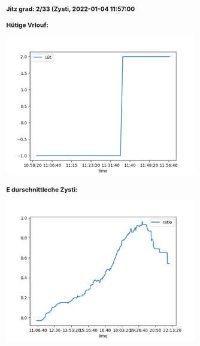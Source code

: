 ### Jitz grad: 2/33 (Zysti, 2022-01-04 11:57:00

### Hütige Vrlouf:
![Graph](Today.png)

### E durschnittleche Zysti:
![Graph](Zysti.png)
